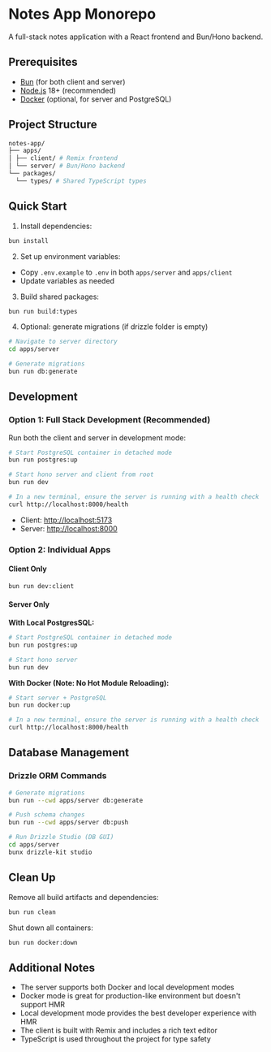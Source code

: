 # Notes App Monorepo

A full-stack notes application with a React frontend and Bun/Hono backend.

## Prerequisites

- [Bun](https://bun.sh) (for both client and server)
- [Node.js](https://nodejs.org/) 18+ (recommended)
- [Docker](https://www.docker.com/) (optional, for server and PostgreSQL)

## Project Structure

```bash
notes-app/
├── apps/
│ ├── client/ # Remix frontend
│ └── server/ # Bun/Hono backend
└── packages/
  └── types/ # Shared TypeScript types
```

## Quick Start

1. Install dependencies:

```bash
bun install
```

2. Set up environment variables:

- Copy `.env.example` to `.env` in both `apps/server` and `apps/client`
- Update variables as needed

3. Build shared packages:

```bash
bun run build:types
```

4. Optional: generate migrations (if drizzle folder is empty)

```bash
# Navigate to server directory
cd apps/server

# Generate migrations
bun run db:generate
```

## Development

### Option 1: Full Stack Development (Recommended)

Run both the client and server in development mode:

```bash
# Start PostgreSQL container in detached mode
bun run postgres:up

# Start hono server and client from root
bun run dev

# In a new terminal, ensure the server is running with a health check
curl http://localhost:8000/health
```

- Client: [http://localhost:5173](http://localhost:5173)
- Server: [http://localhost:8000](http://localhost:8000)

### Option 2: Individual Apps

#### Client Only

```bash
bun run dev:client
```

#### Server Only

**With Local PostgresSQL:**

```bash
# Start PostgreSQL container in detached mode
bun run postgres:up

# Start hono server
bun run dev
```

**With Docker (Note: No Hot Module Reloading):**

```bash
# Start server + PostgreSQL
bun run docker:up

# In a new terminal, ensure the server is running with a health check
curl http://localhost:8000/health
```

## Database Management

### Drizzle ORM Commands

```bash
# Generate migrations
bun run --cwd apps/server db:generate

# Push schema changes
bun run --cwd apps/server db:push

# Run Drizzle Studio (DB GUI)
cd apps/server
bunx drizzle-kit studio
```

## Clean Up

Remove all build artifacts and dependencies:

```bash
bun run clean
```

Shut down all containers:

```bash
bun run docker:down
```

## Additional Notes

- The server supports both Docker and local development modes
- Docker mode is great for production-like environment but doesn't support HMR
- Local development mode provides the best developer experience with HMR
- The client is built with Remix and includes a rich text editor
- TypeScript is used throughout the project for type safety
